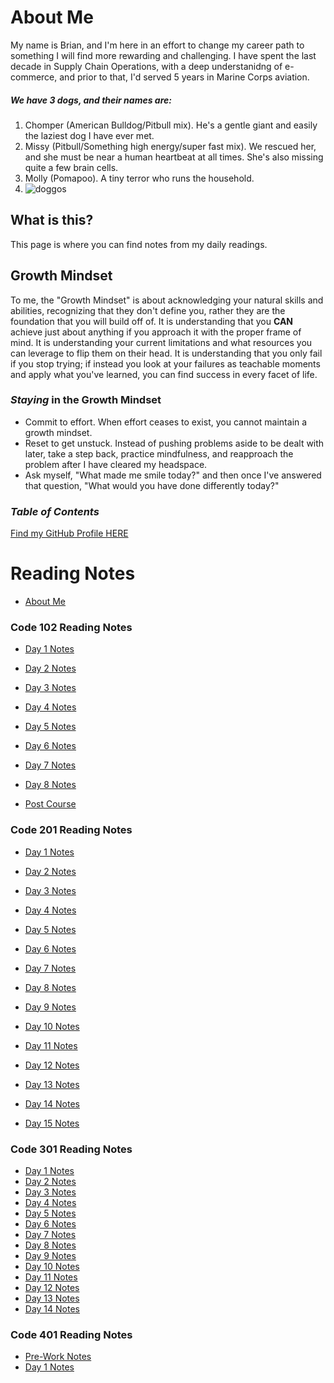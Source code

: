 # About Me

My name is Brian, and I'm here in an effort to change my career path to something I will find more rewarding and challenging. I have spent the last decade in Supply Chain Operations, with a deep understanidng of e-commerce, and prior to that, I'd served 5 years in Marine Corps aviation.

##### We have 3 dogs, and their names are:
1. Chomper (American Bulldog/Pitbull mix). He's a gentle giant and easily the laziest dog I have ever met.
2. Missy (Pitbull/Something high energy/super fast mix). We rescued her, and she must be near a human heartbeat at all times. She's also missing quite a few brain cells.
3. Molly (Pomapoo). A tiny terror who runs the household.
4. ![doggos](https://i.ibb.co/rHD44W9/doggos.jpg)

## What is this?

This page is where you can find notes from my daily readings.

## Growth Mindset

To me, the "Growth Mindset" is about acknowledging your natural skills and abilities, recognizing that they don't define you, rather they are the foundation that you will build off of. It is understanding that you **CAN** achieve just about anything if you approach it with the proper frame of mind. It is understanding your current limitations and what resources you can leverage to flip them on their head. It is understanding that you only fail if you stop trying; if instead you look at your failures as teachable moments and apply what you've learned, you can find success in every facet of life.

### ***Staying*** in the Growth Mindset
- Commit to effort. When effort ceases to exist, you cannot maintain a growth mindset.
- Reset to get unstuck. Instead of pushing problems aside to be dealt with later, take a step back, practice mindfulness, and reapproach the problem after I have cleared my headspace.
- Ask myself, "What made me smile today?" and then once I've answered that question, "What would you have done differently today?"


### ***Table of Contents***
[Find my GitHub Profile HERE](https://www.github.com/brianjtarte)

# Reading Notes

- [About Me](index.md)

### Code 102 Reading Notes

- [Day 1 Notes](day1.md)

- [Day 2 Notes](day2.md)

- [Day 3 Notes](day3.md)

- [Day 4 Notes](day4.md)

- [Day 5 Notes](day5.md)

- [Day 6 Notes](day6.md)

- [Day 7 Notes](day7.md)

- [Day 8 Notes](day8.md)

- [Post Course](exam.md)

### Code 201 Reading Notes

- [Day 1 Notes](class-01.md)

- [Day 2 Notes](201-2.md)

- [Day 3 Notes](201-3.md)

- [Day 4 Notes](201-4.md)

- [Day 5 Notes](201-5.md)

- [Day 6 Notes](201-6.md)

- [Day 7 Notes](201-7.md)

- [Day 8 Notes](201-8.md)

- [Day 9 Notes](201-9.md)

- [Day 10 Notes](201-10.md)

- [Day 11 Notes](201-11.md)

- [Day 12 Notes](201-12.md)

- [Day 13 Notes](201-13.md)

- [Day 14 Notes](201-14.md)

- [Day 15 Notes](201-15.md)

### Code 301 Reading Notes

- [Day 1 Notes](301-1.md)
- [Day 2 Notes](301-2.md)
- [Day 3 Notes](301-3.md)
- [Day 4 Notes](301-4.md)
- [Day 5 Notes](301-5.md)
- [Day 6 Notes](301-6.md)
- [Day 7 Notes](301-7.md)
- [Day 8 Notes](301-8.md)
- [Day 9 Notes](301-9.md)
- [Day 10 Notes](301-10.md)
- [Day 11 Notes](301-11.md)
- [Day 12 Notes](301-12.md)
- [Day 13 Notes](301-13.md)
- [Day 14 Notes](301-14.md)

### Code 401 Reading Notes

- [Pre-Work Notes](401-PreWork.md)
- [Day 1 Notes](401-1.md)

